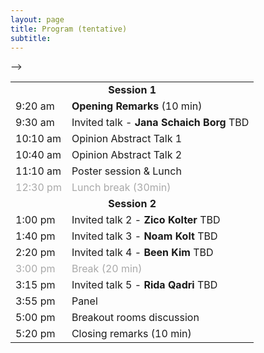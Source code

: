 ```yaml
---
layout: page
title: Program (tentative)
subtitle: 
---
```



<!-- Program when finalized will appear here. Please check back soon. -->

<table style='margin-bottom:10pt;margin-left:auto;margin-right:auto;'>
  <tr>
    <!-- <td colspan="2"><b>Session 1:</b></td> -->
    <td colspan="2" style="text-align: center;"><b>Session 1</b></td>
  </tr>
  <tr>
    <td>9:20 am</td>
    <td><b>Opening Remarks</b> (10 min)</td>
  </tr>
  <tr>
    <td>9:30 am</td>
    <td>Invited talk - <b>Jana Schaich Borg</b> TBD</td>
  </tr>
  <tr>
    <td>10:10 am</td>
    <td>Opinion Abstract Talk 1</td>
  </tr>
  <tr>
    <td>10:40 am</td>
    <td>Opinion Abstract Talk 2</td>
  </tr>
 <!--  <tr style='color:darkgray;'>
    <td>10:00 am</td>
    <td>Break (30 min)</td>
  </tr> -->
  
  <!-- <tr>
    <td colspan="2" style="text-align: center;"><b>Session 2</b></td>
  </tr>
  <tr>
    <td>10:30 am</td>
    <td>Panel Discussion with <b>Roger Grosse, David Bau, Stella Biderman, Vinodkumar Prabhakaran</b> moderated by <b> Sara Hooker </b>(1h) <!-- No Specific Speakers Mentioned --></td>
  </tr> -->
  <tr>
    <td>11:10 am</td>
    <td> Poster session & Lunch </td>
  </tr>
  <tr style='color:darkgray;'>
    <td>12:30 pm</td>
    <td>Lunch break (30min)</td>
  </tr>
  
  <tr>
    <td colspan="2" style="text-align: center;"><b>Session 2</b></td>
  </tr>
  <tr>
    <td>1:00 pm</td>
    <td>Invited talk 2 - <b>Zico Kolter</b> TBD</td>
  </tr>
  <tr>
    <td>1:40 pm</td>
    <td>Invited talk 3 - <b>Noam Kolt</b> TBD</td>
  </tr>
    <tr>
    <td>2:20 pm</td>
    <td>Invited talk 4 - <b>Been Kim</b> TBD </td>
  </tr>
    <tr style='color:darkgray;'>
    <td>3:00 pm</td>
    <td>Break (20 min)</td>
  </tr>
  </tr>
    <tr>
    <td>3:15 pm</td>
    <td>Invited talk 5 - <b>Rida Qadri</b> TBD </td>
  </tr>
  <tr>
    <td>3:55 pm</td>
    <td>Panel</td>
  </tr>
  <tr>
    <td>5:00 pm</td>
    <td>Breakout rooms discussion</td>
  </tr>
  <tr>
    <td>5:20 pm</td>
    <td>Closing remarks (10 min)</td>
  </tr>
</table>

<!-- </div> -->
